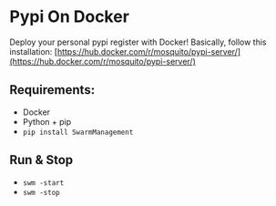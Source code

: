 # Pypi On Docker

Deploy your personal pypi register with Docker!
Basically, follow this installation: [https://hub.docker.com/r/mosquito/pypi-server/](https://hub.docker.com/r/mosquito/pypi-server/)

## Requirements:
- Docker
- Python + pip
- `pip install SwarmManagement`

## Run & Stop
- `swm -start`
- `swm -stop`